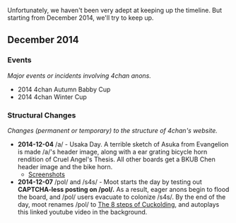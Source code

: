 Unfortunately, we haven't been very adept at keeping up the timeline. But starting from December 2014, we'll try to keep up.

## December 2014

### Events

*Major events or incidents involving 4chan anons.*

* 2014 4chan Autumn Babby Cup
* 2014 4chan Winter Cup

### Structural Changes

*Changes (permanent or temporary) to the structure of 4chan's website.*

* **2014-12-04** /a/ - Usaka Day. A terrible sketch of Asuka from Evangelion is made /a/'s header image, along with a ear grating bicycle horn rendition of Cruel Angel's Thesis. All other boards get a BKUB Chen header image and the bike horn. 
  * [Screenshots](http://imgur.com/a/UZyVs)
* **2014-12-07** /pol/ and /s4s/ - Moot starts the day by testing out **CAPTCHA-less posting on /pol/.** As a result, eager anons begin to flood the board, and /pol/ users evacuate to colonize /s4s/. By the end of the day, moot renames /pol/ to [The 8 steps of Cuckolding](https://www.youtube.com/watch?v=JPM6LKIaopk), and autoplays this linked youtube video in the background.